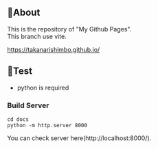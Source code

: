 ## 🚀About

This is the repository of "My Github Pages".  
This branch use vite.

https://takanarishimbo.github.io/

## 🐍Test

- python is required

### Build Server

```
cd docs
python -m http.server 8000
```

You can check server here(http://localhost:8000/).
